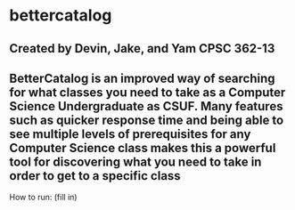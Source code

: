 # bettercatalog
Created by Devin, Jake, and Yam
CPSC 362-13 
----------
BetterCatalog is an improved way of searching for what classes you need to take as a Computer Science Undergraduate as CSUF. Many features such as quicker response time and being able to see multiple levels of prerequisites for any Computer Science class makes this a powerful tool for discovering what you need to take in order to get to a specific class
----------
How to run: 
(fill in)
